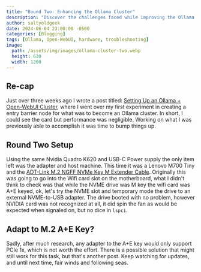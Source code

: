 ```yaml
---
title: "Round Two: Enhancing the Ollama Cluster"
description: "Discover the challenges faced while improving the Ollama cluster with a Lenovo M700 Tiny and ADT-Link M.2 Extender. Learn from my hardware compatibility issues."
author: saltyoldgeek
date: 2024-06-04 23:00:00 -0500
categories: [Blogging]
tags: [Ollama, Open-WebUI, hardware, troubleshooting]
image:
  path: /assets/img/images/ollama-cluster-two.webp
  height: 630
  width: 1200
---
```


## Re-cap

Just over three weeks ago I wrote a post titled: [Setting Up an Ollama + Open-WebUI Cluster](https://www.saltyoldgeek.com/posts/ollama-cluster-part-i/?utm_source=internal), where I went over my first experiment in creating a entry barrier node for what was to become an Ollama cluster. In short, I could see the card but performance was negligible. Working on what I was previously able to accomplish it was time to bump things up.

## Round Two Setup

Using the same Nvidia Quadro K620 and USB-C Power supply the only item left was the adapter and host machine. This time it was a Lenovo M700 Tiny and the [ADT-Link M.2 NGFF NVMe Key M Extender Cable](https://amzn.to/3PgleJa). Originally this was going to go into the Wifi card slot on the motherboard, what I didn't think to check was that while the NVME drive was M key the wifi card was A+E keyed, ok, let's try the NVME slot and temporary mode the drive to an external NVME-to-USB adapter. The drive booted with no problem, however NVIDIA card was not recognized at all, it did spin the fan as would be expected when signaled on, but no dice in ```lspci```.

## Adapt to M.2 A+E Key?

Sadly, after much research, any adapter to the A+E key would only support PCIe 1x, which is not worth the effort. There is a possible solution that might still work for this task, but that's another post. Keep watching for updates, and until next time, fair winds and following seas.
